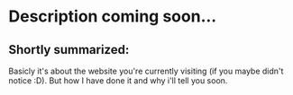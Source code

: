 # Description coming soon...

## Shortly summarized:
Basicly it's about the website you're currently visiting (if you maybe didn't notice :D). But how I have done it and why i'll tell you soon.